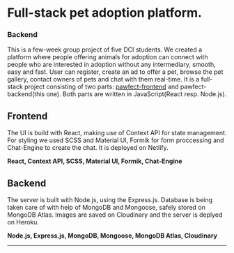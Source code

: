 # Full-stack pet adoption platform. 
### Backend

This is a few-week group project of five DCI students. We created a platform where people offering animals for adoption can connect with people who are interested in adoption without any intermediary, smooth, easy and fast. User can register, create an ad to offer a pet, browse the pet gallery, contact owners of pets and chat with them real-time.  It is a full-stack project consisting of two parts: [pawfect-frontend](https://github.com/dci-pawple/pawfect-frontend) and pawfect-backend(this one). Both parts are written in JavaScript(React resp. Node.js). 

## Frontend

The UI is build with React, making use of Context API for state management. For styling we used SCSS and Material UI, Formik for form proccessing and Chat-Engine to create the chat. It is deployed on Netlify.

**React, Context API, SCSS, Material UI, Formik, Chat-Engine**


## Backend

The server is built with Node.js, using the Express.js. Database is being taken care of with help of MongoDB and Mongoose, safely stored on MongoDB Atlas. Images are saved on Cloudinary and the server is deplyed on Heroku.

**Node.js, Express.js, MongoDB, Mongoose, MongoDB Atlas, Cloudinary**


-----------------------------------------------------------
